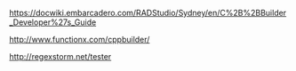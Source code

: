 https://docwiki.embarcadero.com/RADStudio/Sydney/en/C%2B%2BBuilder_Developer%27s_Guide

http://www.functionx.com/cppbuilder/

http://regexstorm.net/tester
